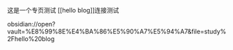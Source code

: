 这是一个专页测试
[[hello blog]]连接测试

obsidian://open?vault=%E8%99%8E%E4%BA%86%E5%90%A7%E5%94%A7&file=study%2Fhello%20blog